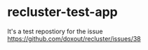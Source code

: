 # recluster-test-app
It's a test repostiory for the issue https://github.com/doxout/recluster/issues/38
